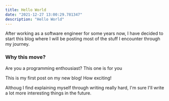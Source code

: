 ```yaml
---
title: Hello World
date: "2021-12-27 13:00:29.781347"
description: "Hello World"
---
```


After working as a software engineer for some years now, I have decided to start this blog where I will be posting most of the stuff I encounter through my journey.

### Why this move?

Are you a programming enthousiast? This one is for you

This is my first post on my new blog! How exciting!

Althoug I find explaining myself through writing really hard, I'm sure I'll write a lot more interesting things in the future.

